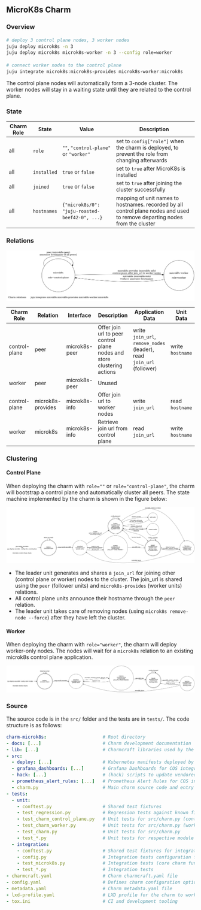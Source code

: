 ## MicroK8s Charm

### Overview

```bash
# deploy 3 control plane nodes, 3 worker nodes
juju deploy microk8s -n 3
juju deploy microk8s microk8s-worker -n 3 --config role=worker

# connect worker nodes to the control plane
juju integrate microk8s:microk8s-provides microk8s-worker:microk8s
```

The control plane nodes will automatically form a 3-node cluster. The worker nodes will stay in a waiting state until they are related to the control plane.

### State

| Charm Role | State       | Value                                          | Description                                                                                                                 |
| ---------- | ----------- | ---------------------------------------------- | --------------------------------------------------------------------------------------------------------------------------- |
| all        | `role`      | `""`, `"control-plane"` or `"worker"`          | set to `config["role"]` when the charm is deployed, to prevent the role from changing afterwards                            |
| all        | `installed` | `true` or `false`                              | set to `true` after MicroK8s is installed                                                                                   |
| all        | `joined`    | `true` or `false`                              | set to `true` after joining the cluster successfully                                                                        |
| all        | `hostnames` | `{"microk8s/0": "juju-roasted-beef42-0", ...}` | mapping of unit names to hostnames. recorded by all control plane nodes and used to remove departing nodes from the cluster |

### Relations

![relations](./fsm/relations.png)

| Charm Role    | Relation          | Interface     | Description                                                             | Application Data                                                      | Unit Data        |
| ------------- | ----------------- | ------------- | ----------------------------------------------------------------------- | --------------------------------------------------------------------- | ---------------- |
| control-plane | peer              | microk8s-peer | Offer join url to peer control plane nodes and store clustering actions | write `join_url`, `remove_nodes` (leader), read `join_url` (follower) | write `hostname` |
| worker        | peer              | microk8s-peer | Unused                                                                  |                                                                       |                  |
| control-plane | microk8s-provides | microk8s-info | Offer join url to worker nodes                                          | write `join_url`                                                      | read `hostname`  |
| worker        | microk8s          | microk8s-info | Retrieve join url from control plane                                    | read `join_url`                                                       | write `hostname` |

### Clustering

#### Control Plane

When deploying the charm with `role=""` or `role="control-plane"`, the charm will bootstrap a control plane and automatically cluster all peers. The state machine implemented by the charm is shown in the figure below:

![control plane](./fsm/control-plane.png)

- The leader unit generates and shares a `join_url` for joining other (control plane or worker) nodes to the cluster. The join_url is shared using the `peer` (follower units) and `microk8s-provides` (worker units) relations.
- All control plane units announce their hostname through the `peer` relation.
- The leader unit takes care of removing nodes (using `microk8s remove-node --force`) after they have left the cluster.

#### Worker

When deploying the charm with `role="worker"`, the charm will deploy worker-only nodes. The nodes will wait for a `microk8s` relation to an existing microk8s control plane application.

![worker](./fsm/worker.png)

### Source

The source code is in the `src/` folder and the tests are in `tests/`. The code structure is as follows:

```yaml
charm-microk8s:                     # Root directory
- docs: [...]                       # Charm development documentation
- lib: [...]                        # Charmcraft libraries used by the charm (updated by src/hack/update_libs.py)
- src:
  - deploy: [...]                   # Kubernetes manifests deployed by the charm
  - grafana_dashboards: [...]       # Grafana Dashboards for COS integration (updated by src/hack/update_dashboards.py)
  - hack: [...]                     # (hack) scripts to update vendored manifests from upstream sources
  - prometheus_alert_rules: [...]   # Prometheus Alert Rules for COS integration (updated by src/hack/update_alert_rules.py)
  - charm.py                        # Main charm source code and entry point
- tests:
  - unit:
    - conftest.py                   # Shared test fixtures
    - test_regression.py            # Regression tests against known fixed bugs
    - test_charm_control_plane.py   # Unit tests for src/charm.py (control plane specific)
    - test_charm_worker.py          # Unit tests for src/charm.py (worker specific)
    - test_charm.py                 # Unit tests for src/charm.py
    - test_*.py                     # Unit tests for respective module in 'src'
  - integration:
    - conftest.py                   # Shared test fixtures for integration tests
    - config.py                     # Integration tests configuration file
    - test_microk8s.py              # Integration tests (core charm functionality)
    - test_*.py                     # Integration tests
- charmcraft.yaml                   # Charm charmcraft.yaml file
- config.yaml                       # Defines charm configuration options
- metadata.yaml                     # Charm metadata.yaml file
- lxd-profile.yaml                  # LXD profile for the charm to work on LXD
- tox.ini                           # CI and development tooling
```
